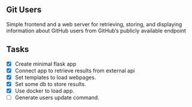 ## Git Users

Simple frontend and a web server for retrieving, storing, and displaying information about GitHub users from GitHub’s publicly available endpoint

## Tasks

- [X] Create minimal flask app
- [X] Connect app to retrieve results from external api
- [X] Set templates to load webpages.
- [X] Set some db to store results.
- [X] Use docker to load app.
- [ ] Generate users update command.
